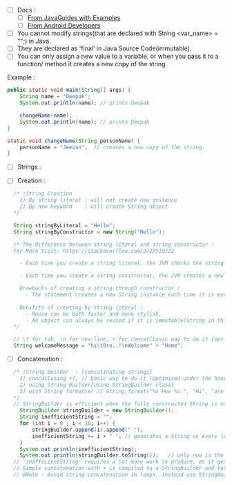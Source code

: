 - [ ] Docs  :
  - [ ] [From JavaGuides with Examples](https://www.javaguides.net/2018/08/java-string-class-api-guide.html)
  - [ ] [From Android Developers](https://developer.android.com/reference/java/lang/String)

- [ ] You cannot modify strings(that are declared with String <var_name> = "";) in Java.
- [ ] They are declared as 'final' in Java Source Code(immutable).
- [ ] You can only assign a new value to a variable. or when you pass it to a function/ method it creates a new copy of the string.
 
Example : 
```Java
public static void main(String[] args) {
    String name = "Deepak";
    System.out.println(name); // prints Deepak

    changeName(name);
    System.out.println(name); // prints Deepak
}

static void changeName(String personName) {
    personName = "Jeevan";  // creates a new copy of the string.
}
```
- [ ] Strings :


- [ ] Creation : 
```Java
  /* !String Creation
    1) By string literal : will not create new instance
    2) By new keyword    : will create String object
  */

  String stringByLiteral = "Hello";
  String stringByConstructor = new String("Hello");

  /* The Difference between string literal and string constructor :
  For More Visit: https://stackoverflow.com/a/27519722

    - Each time you create a string literal, the JVM checks the string constant pool first. If the string already exists in the pool, a reference to the pooled instance is returned. If a string doesn't exist in the pool, a new string instance is created and placed in the pool.

    - Each time you create a string constructor, the JVM creates a new string instance. The string instance is placed in the pool.

    Drawbacks of creating a string through constructor :
      - The statement creates a new String instance each time it is executed, and none of those object creations is necessary
      
    Benifits of creating by string literal :
      - Reuse can be both faster and more stylish. 
      - An object can always be reused if it is immutable(String in this case).
  */

  // \t for tab, \n for new-line, + for concat[basic way to do it (optimized under the hood)]
  String welcomeMessage = "hi\tBro..!\nWelcome" + "Home";
```

- [ ] Concatenation :
```Java
  /* !String Builder  : [concatinating strings]
    1) concat[using +],	// basic way to do it (optimized under the hood)
    2) using String Builder[using StringBuilder class]
    3) with String formatter // String.format("%s How %s.", "Hi", "are you?");
  */
  // StringBuilder is efficient when the fully constructed String is not required until the end of some processing.
    StringBuilder stringBuilder = new StringBuilder();	
    String inefficientString = "";
    for (int i = 0 ; i < 10; i++) {
        stringBuilder.append(i).append(" ");
        inefficientString += i + " "; // generates a String on every loop iteration.
    }
    System.out.println(inefficientString);
    System.out.println(stringBuilder.toString());	// only now is the string built
  // 'inefficientString' requires a lot more work to produce, as it generates a String on every loop iteration.
  // Simple concatenation with + is compiled to a StringBuilder and toString()
  // @Note : Avoid string concatenation in loops, instead use StringBuilder.
```      